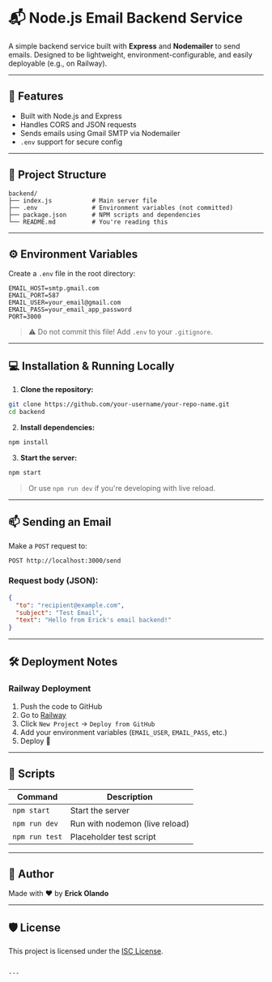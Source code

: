 
# 📬 Node.js Email Backend Service

A simple backend service built with **Express** and **Nodemailer** to send emails. Designed to be lightweight, environment-configurable, and easily deployable (e.g., on Railway).

---

## 🚀 Features

- Built with Node.js and Express
- Handles CORS and JSON requests
- Sends emails using Gmail SMTP via Nodemailer
- `.env` support for secure config

---

## 📁 Project Structure

```
backend/
├── index.js           # Main server file
├── .env               # Environment variables (not committed)
├── package.json       # NPM scripts and dependencies
└── README.md          # You're reading this
```

---

## ⚙️ Environment Variables

Create a `.env` file in the root directory:

```env
EMAIL_HOST=smtp.gmail.com
EMAIL_PORT=587
EMAIL_USER=your_email@gmail.com
EMAIL_PASS=your_email_app_password
PORT=3000
```

> ⚠️ Do not commit this file! Add `.env` to your `.gitignore`.

---

## 💻 Installation & Running Locally

1. **Clone the repository:**

```bash
git clone https://github.com/your-username/your-repo-name.git
cd backend
```

2. **Install dependencies:**

```bash
npm install
```

3. **Start the server:**

```bash
npm start
```

> Or use `npm run dev` if you're developing with live reload.

---

## 📫 Sending an Email

Make a `POST` request to:

```
POST http://localhost:3000/send
```

### Request body (JSON):

```json
{
  "to": "recipient@example.com",
  "subject": "Test Email",
  "text": "Hello from Erick's email backend!"
}
```

---

## 🛠 Deployment Notes

### Railway Deployment

1. Push the code to GitHub
2. Go to [Railway](https://railway.app)
3. Click `New Project` → `Deploy from GitHub`
4. Add your environment variables (`EMAIL_USER`, `EMAIL_PASS`, etc.)
5. Deploy 🚀

---

## 🧾 Scripts

| Command       | Description                     |
| ------------- | ------------------------------- |
| `npm start`   | Start the server                |
| `npm run dev` | Run with nodemon (live reload)  |
| `npm run test`| Placeholder test script         |

---

## 👤 Author

Made with ❤️ by **Erick Olando**

---

## 🛡️ License

This project is licensed under the [ISC License](LICENSE).

```

---
